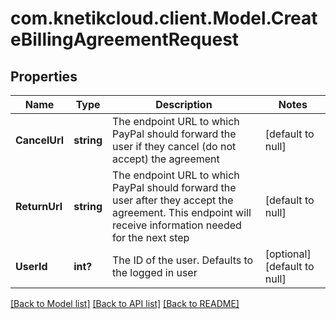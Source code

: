 # com.knetikcloud.client.Model.CreateBillingAgreementRequest
## Properties

Name | Type | Description | Notes
------------ | ------------- | ------------- | -------------
**CancelUrl** | **string** | The endpoint URL to which PayPal should forward the user if they cancel (do not accept) the agreement | [default to null]
**ReturnUrl** | **string** | The endpoint URL to which PayPal should forward the user after they accept the agreement. This endpoint will receive information needed for the next step | [default to null]
**UserId** | **int?** | The ID of the user. Defaults to the logged in user | [optional] [default to null]

[[Back to Model list]](../README.md#documentation-for-models) [[Back to API list]](../README.md#documentation-for-api-endpoints) [[Back to README]](../README.md)

